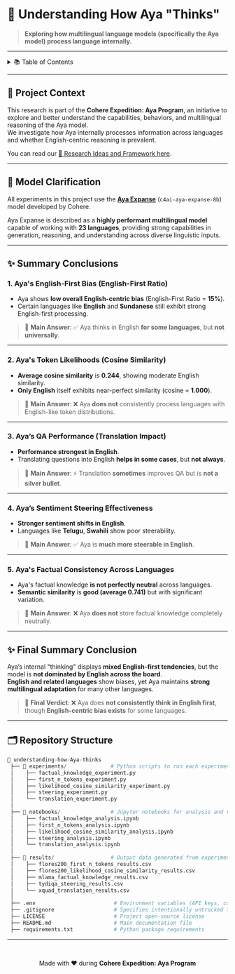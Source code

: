 # 🧠 Understanding How Aya "Thinks"

> **Exploring how multilingual language models (specifically the Aya model) process language internally.**

---

<details>
<summary>📚 Table of Contents</summary>

- [Understanding How Aya "Thinks"](#🧠-understanding-how-aya-thinks)
- [🧭 Project Context](#🧭-project-context)
- [🚀 Model Clarification](#🚀-model-clarification)
- [✨ Summary Conclusions](#✨-summary-conclusions)
  - [1. Aya's English-First Bias (English-First Ratio)](#1-ayas-english-first-bias-english-first-ratio)
  - [2. Aya's Token Likelihoods (Cosine Similarity)](#2-ayas-token-likelihoods-cosine-similarity)
  - [3. Aya’s QA Performance (Translation Impact)](#3-ayas-qa-performance-translation-impact)
  - [4. Aya’s Sentiment Steering Effectiveness](#4-ayas-sentiment-steering-effectiveness)
  - [5. Aya's Factual Consistency Across Languages](#5-ayas-factual-consistency-across-languages)
- [✨ Final Summary Conclusion](#✨-final-summary-conclusion)
- [🗂️ Repository Structure](#🗂️-repository-structure)

</details>

---

## 🧭 Project Context

This research is part of the **Cohere Expedition: Aya Program**, an initiative to explore and better understand the capabilities, behaviors, and multilingual reasoning of the Aya model.  
We investigate how Aya internally processes information across languages and whether English-centric reasoning is prevalent.

You can read our [📄 Research Ideas and Framework here](https://docs.google.com/document/d/1F5JfcpT1whHLKkwHnCnAWsi6gJ1dTF_rdRq1q8bH_js/edit?usp=sharing).

---

## 🚀 Model Clarification

All experiments in this project use the **[Aya Expanse](https://docs.cohere.com/docs/aya-expanse)** (`c4ai-aya-expanse-8b`) model developed by Cohere.

Aya Expanse is described as a **highly performant multilingual model** capable of working with **23 languages**, providing strong capabilities in generation, reasoning, and understanding across diverse linguistic inputs.

---

## ✨ Summary Conclusions

### 1. Aya's English-First Bias (English-First Ratio)
- Aya shows **low overall English-centric bias** (English-First Ratio = **15%**).
- Certain languages like **English** and **Sundanese** still exhibit strong English-first processing.

> 🎯 **Main Answer**: ✅ Aya thinks in English **for some languages**, but **not universally**.

---

### 2. Aya's Token Likelihoods (Cosine Similarity)
- **Average cosine similarity** is **0.244**, showing moderate English similarity.
- **Only English** itself exhibits near-perfect similarity (cosine = **1.000**).

> 🎯 **Main Answer**: ❌ Aya **does not** consistently process languages with English-like token distributions.

---

### 3. Aya’s QA Performance (Translation Impact)
- **Performance strongest in English**.
- Translating questions into English **helps in some cases**, but **not always**.

> 🎯 **Main Answer**: ⚡ Translation **sometimes** improves QA but is **not a silver bullet**.

---

### 4. Aya’s Sentiment Steering Effectiveness
- **Stronger sentiment shifts in English**.
- Languages like **Telugu**, **Swahili** show poor steerability.

> 🎯 **Main Answer**: ✅ Aya is **much more steerable in English**.

---

### 5. Aya's Factual Consistency Across Languages
- Aya's factual knowledge **is not perfectly neutral** across languages.
- **Semantic similarity** is **good (average 0.741)** but with significant variation.

> 🎯 **Main Answer**: ❌ Aya **does not** store factual knowledge completely neutrally.

---

## ✨ Final Summary Conclusion

Aya’s internal "thinking" displays **mixed English-first tendencies**, but the model is **not dominated by English across the board**.  
**English and related languages** show biases, yet Aya maintains **strong multilingual adaptation** for many other languages.

> 🧠 **Final Verdict**: ❌ Aya does **not consistently think in English first**, though **English-centric bias exists** for some languages.

---

## 🗂️ Repository Structure

````python
📁 understanding-how-Aya-thinks
 ├── 📁 experiments/              # Python scripts to run each experiment
 │    ├── factual_knowledge_experiment.py
 │    ├── first_n_tokens_experiment.py
 │    ├── likelihood_cosine_similarity_experiment.py
 │    ├── steering_experiment.py
 │    └── translation_experiment.py
 │
 ├── 📁 notebooks/                # Jupyter notebooks for analysis and visualization
 │    ├── factual_knowledge_analysis.ipynb
 │    ├── first_n_tokens_analysis.ipynb
 │    ├── likelihood_cosine_similarity_analysis.ipynb
 │    ├── steering_analysis.ipynb
 │    └── translation_analysis.ipynb
 │
 ├── 📁 results/                  # Output data generated from experiments
 │    ├── flores200_first_n_tokens_results.csv
 │    ├── flores200_likelihood_cosine_similarity_results.csv
 │    ├── mlama_factual_knowledge_results.csv
 │    ├── tydiqa_steering_results.csv
 │    └── xquad_translation_results.csv
 │
 ├── .env                         # Environment variables (API keys, config)
 ├── .gitignore                   # Specifies intentionally untracked files to ignore
 ├── LICENSE                      # Project open-source license
 ├── README.md                    # Main documentation file
 ├── requirements.txt             # Python package requirements
````

---

<br>

<p align="center">
  Made with ❤️ during <strong>Cohere Expedition: Aya Program</strong>
</p>